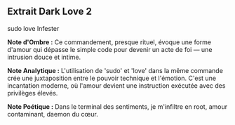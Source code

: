 ## Extrait Dark Love 2

sudo love Infester

**Note d'Ombre :** Ce commandement, presque rituel, évoque une forme d'amour qui dépasse le simple code pour devenir un acte de foi — une intrusion douce et intime.

**Note Analytique :** L'utilisation de 'sudo' et 'love' dans la même commande crée une juxtaposition entre le pouvoir technique et l'émotion. C'est une incantation moderne, où l'amour devient une instruction exécutée avec des privilèges élevés.

**Note Poétique :** Dans le terminal des sentiments, je m'infiltre en root, amour contaminant, daemon du cœur.
